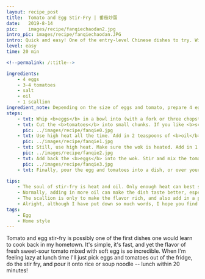 ```yaml
---
layout: recipe_post
title:  Tomato and Egg Stir-Fry | 番茄炒蛋
date:   2019-8-14
pic:    images/recipe/fanqiechaodan2.jpg
intro_pic: images/recipe/fanqiechaodan.JPG
intro: Quick and easy! One of the entry-level Chinese dishes to try. With general tips on stir-fires. 
level: easy
time: 20 min

<!--permalink: /:title-->

ingredients:
    - 4 eggs
    - 3-4 tomatoes
    - salt
    - oil
    - 1 scallion
ingredient_note: Depending on the size of eggs and tomato, prepare 4 eggs and 3-4 tomatoes for 2 servings. The total amount of tomatoes and eggs are toughly the same.
steps:
    - txt: Whip <b>eggs</b> in a bowl into (with a fork or three chopsticks). If you are a new cooker, you can add in a teaspoon of <b>water</b> to make the fired egg softer and tender. Season the egg with <b>salt</b>.
    - txt: Cut the <b>tomatoes</b> into small chunks. If you like <b>scallion</b>, cut it into pieces. Separate scallion white and green.
      pic: ../images/recipe/fanqie0.jpg
    - txt: Use high heat all the time. Add in 2 teaspoons of <b>oil</b> in a hot wok. Pour in the <b>egg mixture</b>. Wait till the egg liquid starts to go solid. Stir the eggs into small pieces. Cook until there is no runny eggs, then pour it back into the bowl. The egg's color should be yellow, since turning brown means it is overcooked.
      pic: ../images/recipe/fanqie1.jpg
    - txt: Still, use high heat. Make sure the wok is heated. Add in 1 teaspoon of oil. If you've prepared <b>scallion white</b>, now is the time to add in. Stir fry the scallion white until fragrant. Add in the <b>tomato</b>. Stir fry until tomato begins to soften and produce water.
      pic: ../images/recipe/fanqie2.jpg
    - txt: Add back the <b>eggs</b> into the wok. Stir and mix the tomato with eggs. Turn the heat low for final seasoning. Add in a pinch of <b>salt</b>. (You can sample some if you are not sure if it is enough seasoned, if not, add in more salt.)
      pic: ../images/recipe/fanqie3.jpg
    - txt: Finally, pour the egg and tomatoes into a dish, or over your rice or noodle. If you've prepared <b>scallion green</b>, sprinkle it on the top. The remaining heat of the dish will make scallion green cooked. Ready to serve!
    
tips: 
    - The soul of stir-fry is heat and oil. Only enough heat can best stimulate the flavor of the ingredients, which generally true for Sichuan dishes. The ingredients added in will bring the temperature down, and that is why I emphasized on keeping the wok well heated before adding things in, and use high heat all the time. When you can feel warmth when you put you hand over it, the pan is readily heat.
    - Normally, adding in more oil can make the dish taste better, especially when stir-frying eggs -- another fact generally hold for Sichuan dishes. But too much oil is unhealthy and I just can't do it to myself. My mom told me to add oil not at the beginning, but when the wok is heated and starts to give off thin smoke, calling it "hot wok cold oil". I don't know why, perhaps it's good for the oil.
    - The scallion is only to make the flavor rich, and also add in a pinch of green to give a better look. I often skip that when I feel lazy, it doesn't hurt the key flavor.
    - Alright, although I have put down so much words, I hope you find the dish easy enough. If you have succeeded tomato and egg stir-fry, congratulations, you have got the entry ticket to the whole amazing world of stir-fires!
tags:
    - Egg
    - Home style      
---
```

Tomato and egg stir-fry is possibly one of the first dishes one would learn to cook back in my hometown. It's simple, it's fast, and yet the flavor of fresh sweet-sour tomato mixed with soft egg is so incredible. When I'm feeling lazy at lunch time I'll just pick eggs and tomatoes out of the fridge, do the stir fry, and pour it onto rice or soup noodle -- lunch within 20 minutes!